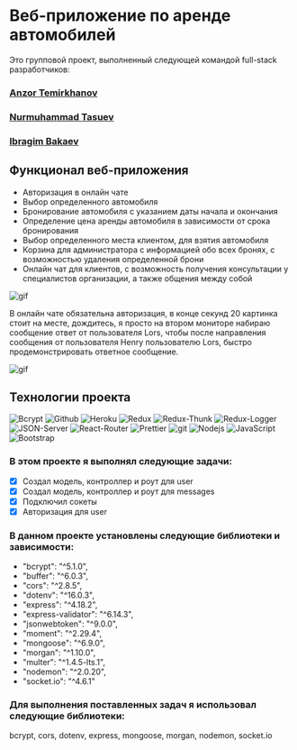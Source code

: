 # Веб-приложение по аренде автомобилей

<p>Это групповой проект, выполненный следующей командой full-stack разработчиков: </p>

<h3>
  <a href="https://github.com/AnZoro1">
    Anzor Temirkhanov
  </a>
</h3>

<h3>
  <a href="https://github.com/SoNomad">
   Nurmuhammad Tasuev 
  </a>
</h3>

<h3>
  <a href="https://github.com/raininsnovv">
   Ibragim Bakaev
  </a>
</h3>

## Функционал веб-приложения

- Авторизация в онлайн чате
- Выбор определенного автомобиля
- Бронирование автомобиля с указанием даты начала и окончания
- Определение цена аренды автомобиля в зависимости от срока бронирования
- Выбор определенного места клиентом, для взятия автомобиля
- Корзина для администратора с информацией обо всех бронях, с возможностью удаления определенной брони
- Онлайн чат для клиентов, с возможность получения консультации у специалистов организации, а также общения между собой

![gif](https://github.com/AnZoro1/car-rent-app-client/blob/main/src/gifs/React-App-1_1.gif)

В онлайн чате обязательна авторизация, в конце секунд 20 картинка стоит на месте, дождитесь, я просто на втором мониторе набираю сообщение ответ от пользователя Lors, чтобы после направления сообщения от пользователя Henry пользователю Lors, быстро продемонстрировать ответное сообщение.

![gif](https://github.com/AnZoro1/car-rent-app-client/blob/main/src/gifs/React-App-2.gif)

## Технологии проекта

<p>
  <img alt="Bcrypt" src="https://img.shields.io/badge/-Bcrypt-45b8d8?style=for-the-badge&logo=Encrypt&logoColor=white" />
  <img alt="Github" src="https://img.shields.io/badge/-Github-black?style=for-the-badge&logo=github&logoColor=white" />
  <img alt="Heroku" src="https://img.shields.io/badge/-Heroku-764ABC?style=for-the-badge&logo=heroku&logoColor=white" />
  <img alt="Redux" src="https://img.shields.io/badge/-Redux-430098?style=for-the-badge&logo=redux&logoColor=white" />
  <img alt="Redux-Thunk" src="https://img.shields.io/badge/-Redux_Thunk-white?style=for-the-badge&logo=Redux&logoColor=430098" />
  <img alt="Redux-Logger" src="https://img.shields.io/badge/-Redux_Logger-430098?style=for-the-badge&logo=Redux&logoColor=white" />
  <img alt="JSON-Server" src="https://img.shields.io/badge/-JSON_Server-white?style=for-the-badge&logo=JSON&logoColor=black" />
  <img alt="React-Router" src="https://img.shields.io/badge/-React_Router-black?style=for-the-badge&logo=react-router&logoColor=orange" />
  <img alt="Prettier" src="https://img.shields.io/badge/-Prettier-grey?style=for-the-badge&logo=Prettier&logoColor=orange" />
  <img alt="git" src="https://img.shields.io/badge/-Git-F05032?style=for-the-badge&logo=git&logoColor=white" />
  <img alt="Nodejs" src="https://img.shields.io/badge/-Nodejs-43853d?style=for-the-badge&logo=Node.js&logoColor=white" />
  <img alt="JavaScript" src="https://img.shields.io/badge/-JavaScript-yellow?style=for-the-badge&logo=JavaScript&logoColor=white" />
  <img alt="Bootstrap" src="https://img.shields.io/badge/-Bootstrap-430098?style=for-the-badge&logo=bootstrap&logoColor=white" />
</p>

### В этом проекте я выполнял следующие задачи:

- [x] Создал модель, контроллер и роут для user
- [x] Создал модель, контроллер и роут для messages
- [x] Подключил сокеты
- [x] Авторизация для user

### В данном проекте установлены следующие библиотеки и зависимости:

- "bcrypt": "^5.1.0",
- "buffer": "^6.0.3",
- "cors": "^2.8.5",
- "dotenv": "^16.0.3",
- "express": "^4.18.2",
- "express-validator": "^6.14.3",
- "jsonwebtoken": "^9.0.0",
- "moment": "^2.29.4",
- "mongoose": "^6.9.0",
- "morgan": "^1.10.0",
- "multer": "^1.4.5-lts.1",
- "nodemon": "^2.0.20",
- "socket.io": "^4.6.1"

### Для выполнения поставленных задач я использовал следующие библиотеки:

bcrypt, cors, dotenv, express, mongoose, morgan, nodemon, socket.io
